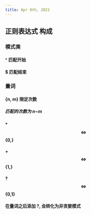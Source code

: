 ```yaml
---
title: Apr 9th, 2021
---
```


## 正则表达式 构成
### 模式类
#### ^ 匹配开始
#### $ 匹配结束
### 量词
#### {n, m} 限定次数
##### 匹配的次数为 n~m
#### * $$\iff$$ {0,}
#### + $$\iff$$ {1,}
#### ? $$\iff$$ {0,1}
#### 在量词之后添加 ?, 会转化为非贪婪模式
###
